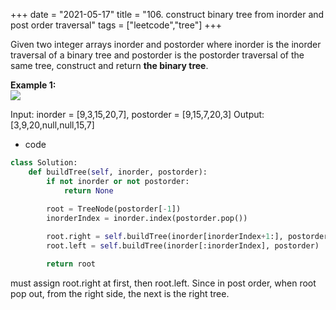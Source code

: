 +++
date = "2021-05-17"
title = "106. construct binary tree from inorder and post order traversal"
tags = ["leetcode","tree"]
+++

Given two integer arrays inorder and postorder where inorder is the inorder traversal of a binary tree and postorder is the postorder traversal of the same tree, construct and return __the binary tree__.
 
**Example 1:**  
![](https://assets.leetcode.com/uploads/2021/02/19/tree.jpg)

Input: inorder = [9,3,15,20,7], postorder = [9,15,7,20,3] Output: [3,9,20,null,null,15,7]

- code
```py
class Solution:
    def buildTree(self, inorder, postorder):
        if not inorder or not postorder:
            return None
        
        root = TreeNode(postorder[-1])
        inorderIndex = inorder.index(postorder.pop())

        root.right = self.buildTree(inorder[inorderIndex+1:], postorder)
        root.left = self.buildTree(inorder[:inorderIndex], postorder)

        return root

```
must assign root.right at first, then root.left. Since in post order, when root pop out, from the right side, the next is the right tree.
